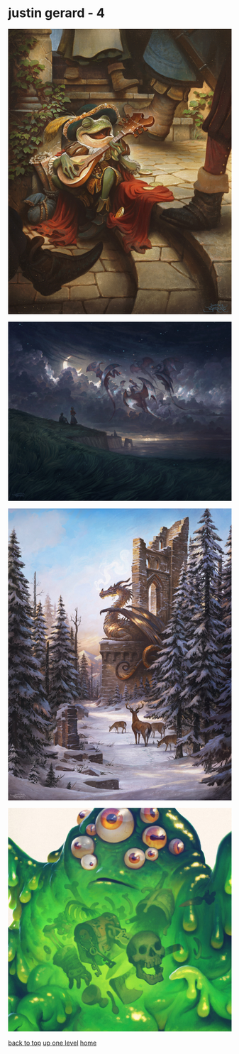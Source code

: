 # justin gerard - 4
[![justin-gerard-2305-v2x02-a-300m.jpg](/mobile/justin%20gerard/justin-gerard-2305-v2x02-a-300m.jpg "justin-gerard-2305-v2x02-a-300m.jpg")](https://raw.githubusercontent.com/buckmanc/wallpapers/main/mobile/justin%20gerard/justin-gerard-2305-v2x02-a-300m.jpg)

[![justin-gerard-dh1901-n32-v1x05a-72web.jpg](/mobile/justin%20gerard/justin-gerard-dh1901-n32-v1x05a-72web.jpg "justin-gerard-dh1901-n32-v1x05a-72web.jpg")](https://raw.githubusercontent.com/buckmanc/wallpapers/main/mobile/justin%20gerard/justin-gerard-dh1901-n32-v1x05a-72web.jpg)

[![justin-gerard-dh1901-n42-v1x05-detail-a-72web.jpg](/mobile/justin%20gerard/justin-gerard-dh1901-n42-v1x05-detail-a-72web.jpg "justin-gerard-dh1901-n42-v1x05-detail-a-72web.jpg")](https://raw.githubusercontent.com/buckmanc/wallpapers/main/mobile/justin%20gerard/justin-gerard-dh1901-n42-v1x05-detail-a-72web.jpg)

[![justin-gerard-justin-gerard-motm052-goo-detail-72web.jpg](/mobile/justin%20gerard/justin-gerard-justin-gerard-motm052-goo-detail-72web.jpg "justin-gerard-justin-gerard-motm052-goo-detail-72web.jpg")](https://raw.githubusercontent.com/buckmanc/wallpapers/main/mobile/justin%20gerard/justin-gerard-justin-gerard-motm052-goo-detail-72web.jpg)



[back to top](#)
[up one level](/mobile/README.MD)
[home](/)
